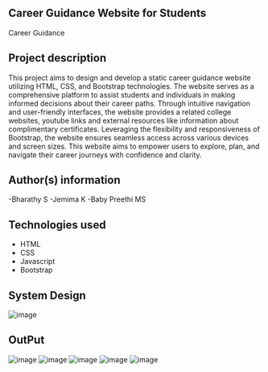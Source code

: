 ## Career Guidance Website for Students
Career Guidance
​
## Project description
This project aims to design and develop a static career guidance website utilizing HTML, CSS, and Bootstrap technologies. The website serves as a comprehensive platform to assist students and individuals in making informed decisions about their career paths. Through intuitive navigation and user-friendly interfaces, the website provides a related college websites, youtube links and external resources like information about complimentary certificates. Leveraging the flexibility and responsiveness of Bootstrap, the website ensures seamless access across various devices and screen sizes. This website aims to empower users to explore, plan, and navigate their career journeys with confidence and clarity.

## Author(s) information
  -Bharathy S
  -Jemima K
  -Baby Preethi MS
  
## Technologies used
 - HTML
 - CSS
 - Javascript
 - Bootstrap

## System Design
   ![image](https://github.com/user-attachments/assets/a5ef7381-dae8-4c4c-83f8-86af9e2a0c03)

## OutPut
![image](https://github.com/user-attachments/assets/e77a60b5-a9c2-4552-8781-a3e72387ad9e)
![image](https://github.com/user-attachments/assets/3877e5dd-eb9d-4006-a9ab-cbdc852c25ca)
![image](https://github.com/user-attachments/assets/3e6bf636-56d6-45a1-b4ea-64dd0fa2e164)
![image](https://github.com/user-attachments/assets/38587db4-e008-4502-9d2b-c734a86ee46b)
![image](https://github.com/user-attachments/assets/803a2457-767e-426b-a802-d2a633914883)







